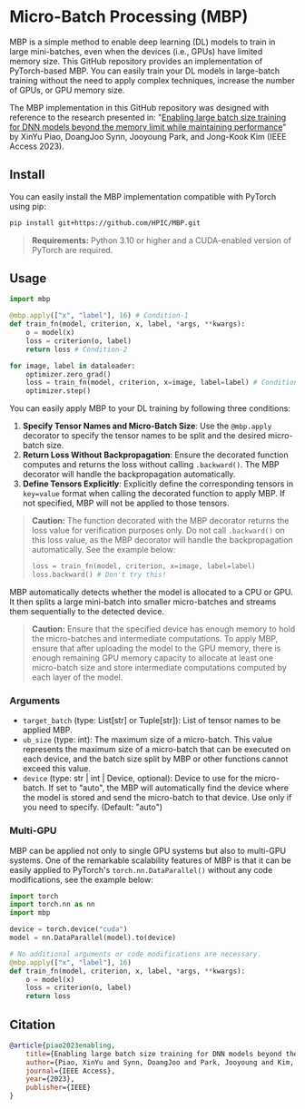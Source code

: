 # Micro-Batch Processing (MBP)
MBP is a simple method to enable deep learning (DL) models to train in large mini-batches, even when the devices (i.e., GPUs) have limited memory size. This GitHub repository provides an implementation of PyTorch-based MBP. You can easily train your DL models in large-batch training without the need to apply complex techniques, increase the number of GPUs, or GPU memory size.

The MBP implementation in this GitHub repository was designed with reference to the research presented in:
"[Enabling large batch size training for DNN models beyond the memory limit while maintaining performance](https://ieeexplore.ieee.org/stamp/stamp.jsp?arnumber=10242106)"
by XinYu Piao, DoangJoo Synn, Jooyoung Park, and Jong-Kook Kim (IEEE Access 2023).

## Install
You can easily install the MBP implementation compatible with PyTorch using pip:
```bash
pip install git+https://github.com/HPIC/MBP.git
```
> **Requirements:**
> Python 3.10 or higher and a CUDA-enabled version of PyTorch are required.

## Usage
```python
import mbp

@mbp.apply(["x", "label"], 16) # Condition-1
def train_fn(model, criterion, x, label, *args, **kwargs):
    o = model(x)
    loss = criterion(o, label)
    return loss # Condition-2

for image, label in dataloader:
    optimizer.zero_grad()
    loss = train_fn(model, criterion, x=image, label=label) # Condition-3
    optimizer.step()
```
You can easily apply MBP to your DL training by following three conditions:

1. **Specify Tensor Names and Micro-Batch Size**: Use the `@mbp.apply` decorator to specify the tensor names to be split and the desired micro-batch size.
2. **Return Loss Without Backpropagation**: Ensure the decorated function computes and returns the loss without calling `.backward()`. The MBP decorator will handle the backpropagation automatically.
3. **Define Tensors Explicitly**: Explicitly define the corresponding tensors in `key=value` format when calling the decorated function to apply MBP. If not specified, MBP will not be applied to those tensors.

> **Caution:**
> The function decorated with the MBP decorator returns the loss value for verification purposes only. Do not call `.backward()` on this loss value, as the MBP decorator will handle the backpropagation automatically. See the example below:
> ```python
> loss = train_fn(model, criterion, x=image, label=label)
> loss.backward() # Don't try this!
> ```

MBP automatically detects whether the model is allocated to a CPU or GPU. It then splits a large mini-batch into smaller micro-batches and streams them sequentially to the detected device.

> **Caution:** Ensure that the specified device has enough memory to hold the micro-batches and intermediate computations. To apply MBP, ensure that after uploading the model to the GPU memory, there is enough remaining GPU memory capacity to allocate at least one micro-batch size and store intermediate computations computed by each layer of the model.

### Arguments
- `target_batch` (type: List[str] or Tuple[str]): List of tensor names to be applied MBP.
- `ub_size` (type: int): The maximum size of a micro-batch. This value represents the maximum size of a micro-batch that can be executed on each device, and the batch size split by MBP or other functions cannot exceed this value.
- `device` (type: str | int | Device, optional): Device to use for the micro-batch. If set to "auto", the MBP will automatically find the device where the model is stored and send the micro-batch to that device. Use only if you need to specify. (Default: "auto")

### Multi-GPU
MBP can be applied not only to single GPU systems but also to multi-GPU systems. One of the remarkable scalability features of MBP is that it can be easily applied to PyTorch's `torch.nn.DataParallel()` without any code modifications, see the example below:

```python
import torch
import torch.nn as nn
import mbp

device = torch.device("cuda")
model = nn.DataParallel(model).to(device)

# No additional arguments or code modifications are necessary.
@mbp.apply(["x", "label"], 16)
def train_fn(model, criterion, x, label, *args, **kwargs):
    o = model(x)
    loss = criterion(o, label)
    return loss
```

## Citation
```bibtex
@article{piao2023enabling,
    title={Enabling large batch size training for DNN models beyond the memory limit while maintaining performance},
    author={Piao, XinYu and Synn, DoangJoo and Park, Jooyoung and Kim, Jong-Kook},
    journal={IEEE Access},
    year={2023},
    publisher={IEEE}
}
```
